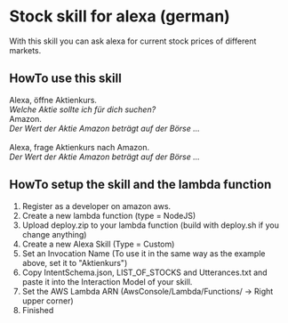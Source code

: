 # Stock skill for alexa (german)
With this skill you can ask alexa for current stock prices of different markets.

## HowTo use this skill
Alexa, öffne Aktienkurs.<br />
<i>Welche Aktie sollte ich für dich suchen?</i><br />
Amazon.<br />
<i>Der Wert der Aktie Amazon beträgt auf der Börse ...</i><br />
<br />
Alexa, frage Aktienkurs nach Amazon.<br />
<i>Der Wert der Aktie Amazon beträgt auf der Börse ...</i><br />

## HowTo setup the skill and the lambda function
1. Register as a developer on amazon aws.
2. Create a new lambda function (type = NodeJS)
3. Upload deploy.zip to your lambda function (build with deploy.sh if you change anything)
4. Create a new Alexa Skill (Type = Custom)
5. Set an Invocation Name (To use it in the same way as the example above, set it to "Aktienkurs")
6. Copy IntentSchema.json, LIST_OF_STOCKS and Utterances.txt and paste it into the Interaction Model of your skill.
7. Set the AWS Lambda ARN (AwsConsole/Lambda/Functions/<YourFunctionName> -> Right upper corner)
8. Finished
